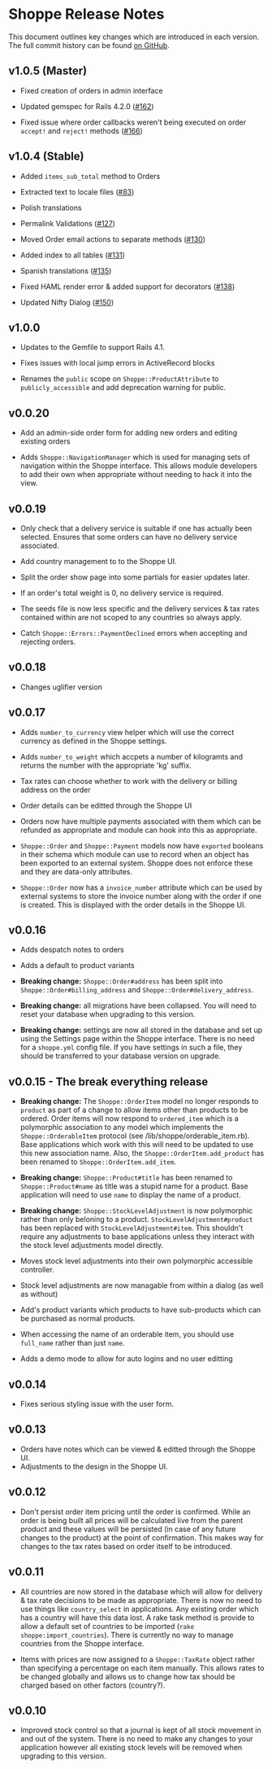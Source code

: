 # Shoppe Release Notes

This document outlines key changes which are introduced in each version. The full commit history can be found [on GitHub](http://github.com/tryshoppe/core).

## v1.0.5 (Master)

* Fixed creation of orders in admin interface

* Updated gemspec for Rails 4.2.0 ([#162](https://github.com/tryshoppe/shoppe/pull/162))

* Fixed issue where order callbacks weren't being executed on order `accept!` and `reject!` methods ([#166](https://github.com/tryshoppe/shoppe/pull/166))


## v1.0.4 (Stable)

* Added `items_sub_total` method to Orders

* Extracted text to locale files ([#83](https://github.com/tryshoppe/shoppe/pull/83))

* Polish translations

* Permalink Validations ([#127](https://github.com/tryshoppe/shoppe/pull/127))

* Moved Order email actions to separate methods ([#130](https://github.com/tryshoppe/shoppe/pull/130))

* Added index to all tables ([#131](https://github.com/tryshoppe/shoppe/pull/131))

* Spanish translations ([#135](https://github.com/tryshoppe/shoppe/pull/135))

* Fixed HAML render error & added support for decorators ([#138](https://github.com/tryshoppe/shoppe/pull/138))

* Updated Nifty Dialog ([#150](https://github.com/tryshoppe/shoppe/issues/150))

## v1.0.0

* Updates to the Gemfile to support Rails 4.1.

* Fixes issues with local jump errors in ActiveRecord blocks

* Renames the `public` scope on `Shoppe::ProductAttribute` to `publicly_accessible` and add deprecation warning for public.

## v0.0.20

* Add an admin-side order form for adding new orders and editing existing orders

* Adds `Shoppe::NavigationManager` which is used for managing sets of navigation within
  the Shoppe interface. This allows module developers to add their own when appropriate
  without needing to hack it into the view.

## v0.0.19

* Only check that a delivery service is suitable if one has actually been selected. Ensures that
  some orders can have no delivery service associated.

* Add country management to to the Shoppe UI.

* Split the order show page into some partials for easier updates later.

* If an order's total weight is 0, no delivery service is required.

* The seeds file is now less specific and the delivery services & tax rates contained within
  are not scoped to any countries so always apply.

* Catch `Shoppe::Errors::PaymentDeclined` errors when accepting and rejecting orders.

## v0.0.18

* Changes uglifier version

## v0.0.17

* Adds `number_to_currency` view helper which will use the correct currency as defined in the
  Shoppe settings.

* Adds `number_to_weight` which accpets a number of kilogramts and returns the number with the
  appropriate 'kg' suffix.
  
* Tax rates can choose whether to work with the delivery or billing address on the order

* Order details can be editted through the Shoppe UI

* Orders now have multiple payments associated with them which can be refunded as appropriate
  and module can hook into this as appropriate.

* `Shoppe::Order` and `Shoppe::Payment` models now have `exported` booleans in their schema
  which module can use to record when an object has been exported to an external system. 
  Shoppe does not enforce these and they are data-only attributes. 

* `Shoppe::Order` now has a `invoice_number` attribute which can be used by external systems
  to store the invoice number along with the order if one is created. This is displayed with the
  order details in the Shoppe UI.

## v0.0.16

* Adds despatch notes to orders

* Adds a default to product variants

* **Breaking change:** `Shoppe::Order#address` has been split into `Shoppe::Order#billing_address`
  and `Shoppe::Order#delivery_address`.

* **Breaking change:** all migrations have been collapsed. You will need to reset your database
  when upgrading to this version.
  
* **Breaking change:** settings are now all stored in the database and set up using the 
  Settings page within the Shoppe interface. There is no need for a `shoppe.yml` config
  file. If you have settings in such a file, they should be transferred to your database
  version on upgrade.

## v0.0.15 - The break everything release

* **Breaking change:** The `Shoppe::OrderItem` model no longer responds to `product` as part 
  of a change to allow items other than products to be ordered. Order items will now respond
  to `ordered_item` which is a polymorphic association to any model which implements the 
  `Shoppe::OrderableItem` protocol (see /lib/shoppe/orderable_item.rb). Base applications
  which work with this will need to be updated to use this new association name. Also, the
  `Shoppe::OrderItem.add_product` has been renamed to `Shoppe::OrderItem.add_item`.

* **Breaking change:** `Shoppe::Product#title` has been renamed to `Shoppe::Product#name`
  as title was a stupid name for a product. Base application will need to use `name` to 
  display the name of a product.
  
* **Breaking change:** `Shoppe::StockLevelAdjustment` is now polymorphic rather than only
  beloning to a product. `StockLevelAdjustment#product` has been replaced with 
  `StockLevelAdjustment#item`. This shouldn't require any adjustments to base applications
  unless they interact with the stock level adjustments model directly.
  
* Moves stock level adjustments into their own polymorphic accessible controller.

* Stock level adjustments are now managable from within a dialog (as well as without)

* Add's product variants which products to have sub-products which can be purchased as
  normal products.

* When accessing the name of an orderable item, you should use `full_name` rather than just
  `name`.
  
* Adds a demo mode to allow for auto logins and no user editting

## v0.0.14

* Fixes serious styling issue with the user form.

## v0.0.13

* Orders have notes which can be viewed & editted through the Shoppe UI.
* Adjustments to the design in the Shoppe UI.

## v0.0.12

* Don't persist order item pricing until the order is confirmed. While an order is being built
  all prices will be calculated live from the parent product and these values will be persisted
  (in case of any future changes to the product) at the point of confirmation. This makes way for
  changes to the tax rates based on order itself to be introduced.

## v0.0.11

* All countries are now stored in the database which will allow for delivery & tax rate decisions to
  be made as appropriate. There is now no need to use things like `country_select` in applications.
  Any existing order which has a country will have this data lost. A rake task method is provide to
  allow a default set of countries to be imported (`rake shoppe:import_countries`). There is
  currently no way to manage countries from the Shoppe interface.

* Items with prices are now assigned to a `Shoppe::TaxRate` object rather than specifying a
  percentage on each item manually. This allows rates to be changed globally and allows us to change
  how tax should be charged based
  on other factors (country?).

## v0.0.10

* Improved stock control so that a journal is kept of all stock movement in and out of the system.
  There is no need to make any changes to your application however all existing stock levels will be
  removed when upgrading to this version.

